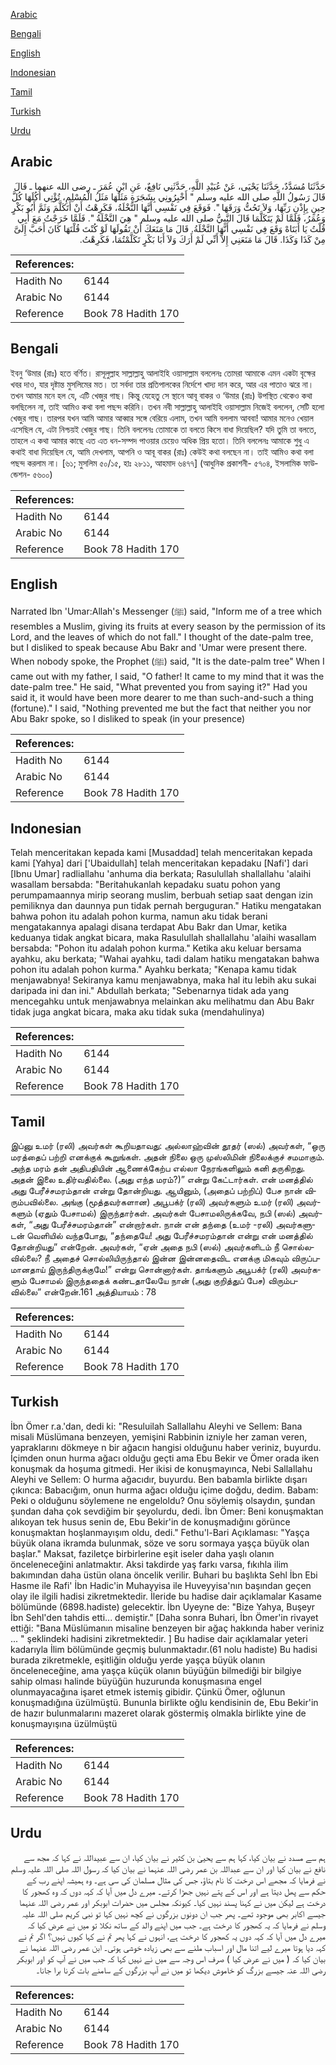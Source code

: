 [Arabic](#arabic)

[Bengali](#bengali)

[English](#english)

[Indonesian](#indonesian)

[Tamil](#tamil)

[Turkish](#turkish)

[Urdu](#urdu)

## Arabic


<div dir="rtl" lang="ar" style={{fontSize:'larger',backgroundColor:'#f8f9fa',padding:20}}>
حَدَّثَنَا مُسَدَّدٌ، حَدَّثَنَا يَحْيَى، عَنْ عُبَيْدِ اللَّهِ، حَدَّثَنِي نَافِعٌ، عَنِ ابْنِ عُمَرَ ـ رضى الله عنهما ـ قَالَ قَالَ رَسُولُ اللَّهِ صلى الله عليه وسلم ‏"‏ أَخْبِرُونِي بِشَجَرَةٍ مَثَلُهَا مَثَلُ الْمُسْلِمِ، تُؤْتِي أُكُلَهَا كُلَّ حِينٍ بِإِذْنِ رَبِّهَا، وَلاَ تَحُتُّ وَرَقَهَا ‏"‏‏.‏ فَوَقَعَ فِي نَفْسِي أَنَّهَا النَّخْلَةُ، فَكَرِهْتُ أَنْ أَتَكَلَّمَ وَثَمَّ أَبُو بَكْرٍ وَعُمَرُ، فَلَمَّا لَمْ يَتَكَلَّمَا قَالَ النَّبِيُّ صلى الله عليه وسلم ‏"‏ هِيَ النَّخْلَةُ ‏"‏‏.‏ فَلَمَّا خَرَجْتُ مَعَ أَبِي قُلْتُ يَا أَبَتَاهْ وَقَعَ فِي نَفْسِي أَنَّهَا النَّخْلَةُ‏.‏ قَالَ مَا مَنَعَكَ أَنْ تَقُولَهَا لَوْ كُنْتَ قُلْتَهَا كَانَ أَحَبَّ إِلَىَّ مِنْ كَذَا وَكَذَا‏.‏ قَالَ مَا مَنَعَنِي إِلاَّ أَنِّي لَمْ أَرَكَ وَلاَ أَبَا بَكْرٍ تَكَلَّمْتُمَا، فَكَرِهْتُ‏.‏
</div>
<div style={{backgroundColor:'#f8f9fa',padding:20, marginBottom: 10}}><table> <thead> <tr> <th>References:</th> <th></th> </tr> </thead> <tbody><tr><td>Hadith No</td><td>6144</td></tr><tr><td>Arabic No</td><td>6144</td></tr><tr><td>Reference</td><td>Book 78 Hadith 170</td></tr></tbody></table></div>

## Bengali


<div dir="ltr" lang="bn" style={{fontSize:'larger',backgroundColor:'#f8f9fa',padding:20}}>
ইবনু ‘উমার (রাঃ) হতে বর্ণিত। রাসূলুল্লাহ সাল্লাল্লাহু আলাইহি ওয়াসাল্লাম বললেনঃ তোমরা আমাকে এমন একটা বৃক্ষের খবর দাও, যার দৃষ্টান্ত মুসলিমের মত। তা সর্বদা তার প্রতিপালকের নির্দেশে খাদ্য দান করে, আর এর পাতাও ঝরে না। তখন আমার মনে হল যে, এটি খেজুর গাছ। কিন্তু যেহেতু সে স্থানে আবূ বাকর ও ‘উমার (রাঃ) উপস্থিত থেকেও কথা বলছিলেন না, তাই আমিও কথা বলা পছন্দ করিনি। তখন নবী সাল্লাল্লাহু আলাইহি ওয়াসাল্লাম নিজেই বললেন, সেটি হলো খেজুর গাছ। তারপর যখন আমি আমার আব্বার সঙ্গে বেরিয়ে এলাম, তখন আমি বললাম আববা! আমার মনেও খেয়াল এসেছিল যে, এটা নিশ্চয়ই খেজুর গাছ। তিনি বললেনঃ তোমাকে তা বলতে কিসে বাধা দিয়েছিল? যদি তুমি তা বলতে, তাহলে এ কথা আমার কাছে এত এত ধন-সম্পদ পাওয়ার চেয়েও অধিক প্রিয় হতো। তিনি বললেনঃ আমাকে শুধু এ কথাই বাধা দিয়েছিল যে, আমি দেখলাম, আপনি ও আবূ বাকর (রাঃ) কেউই কথা বলছেন না। তাই আমিও কথা বলা পছন্দ করলাম না। [৬১; মুসলিম ৫০/১৫, হাঃ ২৮১১, আহমাদ ৬৪৭৭] (আধুনিক প্রকাশনী- ৫৭০৪, ইসলামিক ফাউন্ডেশন- ৫৬০০)
</div>
<div style={{backgroundColor:'#f8f9fa',padding:20, marginBottom: 10}}><table> <thead> <tr> <th>References:</th> <th></th> </tr> </thead> <tbody><tr><td>Hadith No</td><td>6144</td></tr><tr><td>Arabic No</td><td>6144</td></tr><tr><td>Reference</td><td>Book 78 Hadith 170</td></tr></tbody></table></div>

## English


<div dir="ltr" lang="en" style={{fontSize:'larger',backgroundColor:'#f8f9fa',padding:20}}>
Narrated Ibn 'Umar:Allah's Messenger (ﷺ) said, "Inform me of a tree which resembles a Muslim, giving its fruits at every season by the permission of its Lord, and the leaves of which do not fall." I thought of the date-palm tree, but I disliked to speak because Abu Bakr and 'Umar were present there. When nobody spoke, the Prophet (ﷺ) said, "It is the date-palm tree" When I came out with my father, I said, "O father! It came to my mind that it was the date-palm tree." He said, "What prevented you from saying it?" Had you said it, it would have been more dearer to me than such-and-such a thing (fortune)." I said, "Nothing prevented me but the fact that neither you nor Abu Bakr spoke, so I disliked to speak (in your presence)
</div>
<div style={{backgroundColor:'#f8f9fa',padding:20, marginBottom: 10}}><table> <thead> <tr> <th>References:</th> <th></th> </tr> </thead> <tbody><tr><td>Hadith No</td><td>6144</td></tr><tr><td>Arabic No</td><td>6144</td></tr><tr><td>Reference</td><td>Book 78 Hadith 170</td></tr></tbody></table></div>

## Indonesian


<div dir="ltr" lang="id" style={{fontSize:'larger',backgroundColor:'#f8f9fa',padding:20}}>
Telah menceritakan kepada kami [Musaddad] telah menceritakan kepada kami [Yahya] dari ['Ubaidullah] telah menceritakan kepadaku [Nafi'] dari [Ibnu Umar] radliallahu 'anhuma dia berkata; Rasulullah shallallahu 'alaihi wasallam bersabda: "Beritahukanlah kepadaku suatu pohon yang perumpamaannya mirip seorang muslim, berbuah setiap saat dengan izin pemiliknya dan daunnya pun tidak pernah berguguran." Hatiku mengatakan bahwa pohon itu adalah pohon kurma, namun aku tidak berani mengatakannya apalagi disana terdapat Abu Bakr dan Umar, ketika keduanya tidak angkat bicara, maka Rasulullah shallallahu 'alaihi wasallam bersabda: "Pohon itu adalah pohon kurma." Ketika aku keluar bersama ayahku, aku berkata; "Wahai ayahku, tadi dalam hatiku mengatakan bahwa pohon itu adalah pohon kurma." Ayahku berkata; "Kenapa kamu tidak menjawabnya! Sekiranya kamu menjawabnya, maka hal itu lebih aku sukai daripada ini dan ini." Abdullah berkata; "Sebenarnya tidak ada yang mencegahku untuk menjawabnya melainkan aku melihatmu dan Abu Bakr tidak juga angkat bicara, maka aku tidak suka (mendahulinya)
</div>
<div style={{backgroundColor:'#f8f9fa',padding:20, marginBottom: 10}}><table> <thead> <tr> <th>References:</th> <th></th> </tr> </thead> <tbody><tr><td>Hadith No</td><td>6144</td></tr><tr><td>Arabic No</td><td>6144</td></tr><tr><td>Reference</td><td>Book 78 Hadith 170</td></tr></tbody></table></div>

## Tamil


<div dir="ltr" lang="ta" style={{fontSize:'larger',backgroundColor:'#f8f9fa',padding:20}}>
இப்னு உமர் (ரலி) அவர்கள் கூறியதாவது: அல்லாஹ்வின் தூதர் (ஸல்) அவர்கள், “ஒரு மரத்தைப் பற்றி எனக்குக் கூறுங்கள். அதன் நிலை ஒரு முஸ்லிமின் நிலைக்குச் சமமாகும். அந்த மரம் தன் அதிபதியின் ஆணைக்கேற்ப எல்லா நேரங்களிலும் கனி தருகிறது. அதன் இலை உதிர்வதில்லை. (அது எந்த மரம்?)” என்று கேட்டார்கள். என் மனத்தில் அது பேரீச்சமரம்தான் என்று தோன்றியது. ஆயினும், (அதைப் பற்றிப்) பேச நான் விரும்பவில்லை. அங்கு (மூத்தவர்களான) அபூபக்ர் (ரலி) அவர்களும் உமர் (ரலி) அவர்களும் (ஏதும் பேசாமல்) இருந்தார்கள். அவர்கள் பேசாமலிருக்கவே, நபி (ஸல்) அவர்கள், “அது பேரீச்சமரம்தான்” என்றார்கள். நான் என் தந்தை (உமர் -ரலி) அவர்களுடன் வெளியில் வந்தபோது, “தந்தையே! அது பேரீச்சமரம்தான் என்று என் மனத்தில் தோன்றியது” என்றேன். அவர்கள், “ஏன் அதை நபி (ஸல்) அவர்களிடம் நீ சொல்லவில்லை? நீ அதைச் சொல்லியிருந்தால் இன்ன இன்னதைவிட எனக்கு மிகவும் விருப்பமானதாய் இருந்திருக்குமே!” என்று சொன்னார்கள். தாங்களும் அபூபக்ர் (ரலி) அவர்களும் பேசாமல் இருந்ததைக் கண்டதாலேயே நான் (அது குறித்துப் பேச) விரும்பவில்லை” என்றேன்.161 அத்தியாயம் : 78
</div>
<div style={{backgroundColor:'#f8f9fa',padding:20, marginBottom: 10}}><table> <thead> <tr> <th>References:</th> <th></th> </tr> </thead> <tbody><tr><td>Hadith No</td><td>6144</td></tr><tr><td>Arabic No</td><td>6144</td></tr><tr><td>Reference</td><td>Book 78 Hadith 170</td></tr></tbody></table></div>

## Turkish


<div dir="ltr" lang="tr" style={{fontSize:'larger',backgroundColor:'#f8f9fa',padding:20}}>
İbn Ömer r.a.'dan, dedi ki: "Resuluilah Sallallahu Aleyhi ve Sellem: Bana misali Müslümana benzeyen, yemişini Rabbinin izniyle her zaman veren, yapraklarını dökmeye n bir ağacın hangisi olduğunu haber veriniz, buyurdu. İçimden onun hurma ağacı olduğu geçti ama Ebu Bekir ve Ömer orada iken konuşmak da hoşuma gitmedi. Her ikisi de konuşmayınca, Nebi Sallallahu Aleyhi ve Sellem: O hurma ağacıdır, buyurdu. Ben babamla birlikte dışarı çıkınca: Babacığım, onun hurma ağacı olduğu içime doğdu, dedim. Babam: Peki o olduğunu söylemene ne engeloldu? Onu söylemiş olsaydın, şundan şundan daha çok sevdiğim bir şeyolurdu, dedi. İbn Ömer: Beni konuşmaktan alıkoyan tek husus senin de, Ebu Bekir'in de konuşmadığını görünce konuşmaktan hoşlanmayışım oldu, dedi." Fethu'l-Bari Açıklaması: "Yaşça büyük olana ikramda bulunmak, söze ve soru sormaya yaşça büyük olan başlar." Maksat, faziletçe birbirlerine eşit iseler daha yaşlı olanın önceleneceğini anlatmaktır. Aksi takdirde yaş farkı varsa, fıkıhla ilim bakımından daha üstün olana öncelik verilir. Buhari bu başlıkta Sehl İbn Ebi Hasme ile Rafi' İbn Hadic'in Muhayyisa ile Huveyyisa'nın başından geçen olay ile ilgili hadisi zikretmektedir. İleride bu hadise dair açıklamalar Kasame bölümünde (6898.hadiste) gelecektir. İbn Uyeyne de: "Bize Yahya, Buşeyr İbn Sehl'den tahdis etti... demiştir." [Daha sonra Buhari, İbn Ömer'in rivayet ettiği: "Bana Müslümanın misaline benzeyen bir ağaç hakkında haber veriniz ... " şeklindeki hadisini zikretmektedir. ] Bu hadise dair açıklamalar yeteri kadarıyla İlim bölümünde geçmiş bulunmaktadır.(61 nolu hadiste) Bu hadisi burada zikretmekle, eşitliğin olduğu yerde yaşça büyük olanın önceleneceğine, ama yaşça küçük olanın büyüğün bilmediği bir bilgiye sahip olması halinde büyüğün huzurunda konuşmasına engel olunmayacağına işaret etmek istemiş gibidir. Çünkü Ömer, oğlunun konuşmadığına üzülmüştü. Bununla birlikte oğlu kendisinin de, Ebu Bekir'in de hazır bulunmalarını mazeret olarak göstermiş olmakla birlikte yine de konuşmayışına üzülmüştü
</div>
<div style={{backgroundColor:'#f8f9fa',padding:20, marginBottom: 10}}><table> <thead> <tr> <th>References:</th> <th></th> </tr> </thead> <tbody><tr><td>Hadith No</td><td>6144</td></tr><tr><td>Arabic No</td><td>6144</td></tr><tr><td>Reference</td><td>Book 78 Hadith 170</td></tr></tbody></table></div>

## Urdu


<div dir="rtl" lang="ur" style={{fontSize:'larger',backgroundColor:'#f8f9fa',padding:20}}>
ہم سے مسدد نے بیان کیا، کہا ہم سے یحییٰ بن کثیر نے بیان کیا، ان سے عبیداللہ نے کہا کہ مجھ سے نافع نے بیان کیا اور ان سے عبداللہ بن عمر رضی اللہ عنہما نے بیان کیا کہ رسول اللہ صلی اللہ علیہ وسلم نے فرمایا کہ مجھے اس درخت کا نام بتاؤ، جس کی مثال مسلمان کی سی ہے۔ وہ ہمیشہ اپنے رب کے حکم سے پھل دیتا ہے اور اس کے پتے نہیں جھڑا کرتے۔ میرے دل میں آیا کہ کہہ دوں کہ وہ کھجور کا درخت ہے لیکن میں نے کہنا پسند نہیں کیا۔ کیونکہ مجلس میں حضرات ابوبکر اور عمر رضی اللہ عنہما جیسے اکابر بھی موجود تھے۔ پھر جب ان دونوں بزرگوں نے کچھ نہیں کہا تو نبی کریم صلی اللہ علیہ وسلم نے فرمایا کہ یہ کھجور کا درخت ہے۔ جب میں اپنے والد کے ساتھ نکلا تو میں نے عرض کیا کہ میرے دل میں آیا کہ کہہ دوں یہ کھجور کا درخت ہے، انہوں نے کہا پھر تم نے کہا کیوں نہیں؟ اگر تم نے کہہ دیا ہوتا میرے لیے اتنا مال اور اسباب ملنے سے بھی زیادہ خوشی ہوتی۔ ابن عمر رضی اللہ عنہما نے بیان کیا کہ ( میں نے عرض کیا ) صرف اس وجہ سے میں نے نہیں کہا کہ جب میں نے آپ کو اور ابوبکر رضی اللہ عنہ جیسے بزرگ کو خاموش دیکھا تو میں نے آپ بزرگوں کے سامنے بات کرنا برا جانا۔
</div>
<div style={{backgroundColor:'#f8f9fa',padding:20, marginBottom: 10}}><table> <thead> <tr> <th>References:</th> <th></th> </tr> </thead> <tbody><tr><td>Hadith No</td><td>6144</td></tr><tr><td>Arabic No</td><td>6144</td></tr><tr><td>Reference</td><td>Book 78 Hadith 170</td></tr></tbody></table></div>